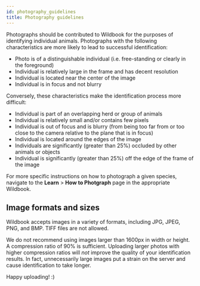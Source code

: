 ```yaml
---
id: photography_guidelines
title: Photography guidelines
---
```


Photographs should be contributed to Wildbook for the purposes of identifying individual animals. Photographs with the following characteristics are more likely to lead to successful identification:
- Photo is of a distinguishable individual (i.e. free-standing or clearly in the foreground)
- Individual is relatively large in the frame and has decent resolution
- Individual is located near the center of the image
- Individual is in focus and not blurry

Conversely, these characteristics make the identification process more difficult:
- Individual is part of an overlapping herd or group of animals
- Individual is relatively small and/or contains few pixels
- Individual is out of focus and is blurry (from being too far from or too close to the camera relative to the plane that is in focus)
- Individual is located around the edges of the image
- Individuals are significantly (greater than 25%) occluded by other animals or objects
- Individual is significantly (greater than 25%) off the edge of the frame of the image

For more specific instructions on how to photograph a given species, navigate to the **Learn** > **How to Photgraph** page in the appropriate Wildbook.

## Image formats and sizes

Wildbook accepts images in a variety of formats, including JPG, JPEG, PNG, and BMP. TIFF files are not allowed.

We do not recommend using images larger than 1600px in width or height. A compression ratio of 90% is sufficient. Uploading larger photos with higher compression ratios will _not_ improve the quality of your identification results. In fact, unnecessarily large images put a strain on the server and cause identification to take longer.

Happy uploading! :)